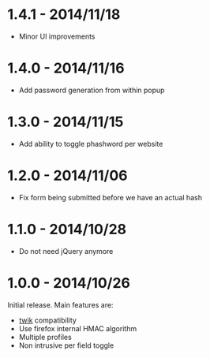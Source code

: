# 1.4.1 - 2014/11/18

* Minor UI improvements

# 1.4.0 - 2014/11/16

* Add password generation from within popup

# 1.3.0 - 2014/11/15

* Add ability to toggle phashword per website

# 1.2.0 - 2014/11/06

* Fix form being submitted before we have an actual hash

# 1.1.0 - 2014/10/28

* Do not need jQuery anymore

# 1.0.0 - 2014/10/26

Initial release. Main features are:

* [twik](https://github.com/gustavomondron/twik) compatibility
* Use firefox internal HMAC algorithm
* Multiple profiles
* Non intrusive per field toggle
